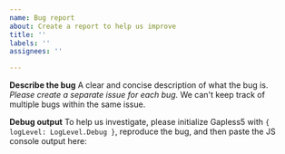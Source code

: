 ```yaml
---
name: Bug report
about: Create a report to help us improve
title: ''
labels: ''
assignees: ''

---
```


**Describe the bug**
A clear and concise description of what the bug is.  *Please create a separate issue for each bug.*  We can't keep track of multiple bugs within the same issue.

**Debug output**
To help us investigate, please initialize Gapless5 with `{ logLevel: LogLevel.Debug }`, reproduce the bug, and then paste the JS console output here:
